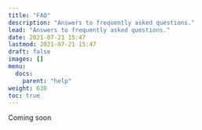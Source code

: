 ```yaml
---
title: "FAQ"
description: "Answers to frequently asked questions."
lead: "Answers to frequently asked questions."
date: 2021-07-21 15:47
lastmod: 2021-07-21 15:47
draft: false
images: []
menu:
  docs:
    parent: "help"
weight: 630
toc: true
---
```


Coming soon
